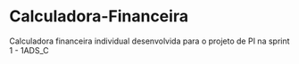 # Calculadora-Financeira
Calculadora financeira individual desenvolvida para o projeto de PI na sprint 1 - 1ADS_C
